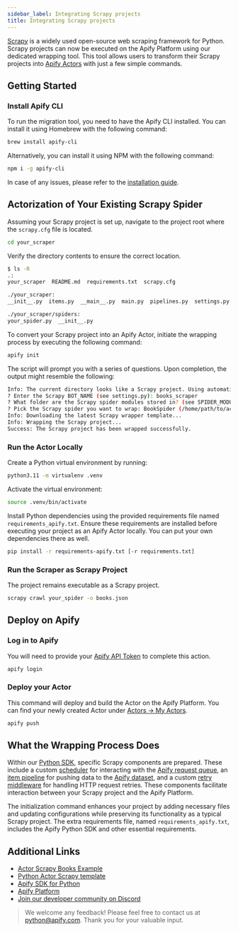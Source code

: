 ```yaml
---
sidebar_label: Integrating Scrapy projects
title: Integrating Scrapy projects
---
```


[Scrapy](https://scrapy.org/) is a widely used open-source web scraping framework for Python. Scrapy projects can now be executed on the Apify Platform using our dedicated wrapping tool. This tool allows users to transform their Scrapy projects into [Apify Actors](https://docs.apify.com/platform/actors) with just a few simple commands.

## Getting Started

### Install Apify CLI

To run the migration tool, you need to have the Apify CLI installed. You can install it using Homebrew with the following command:

```bash showLineNumbers
brew install apify-cli
```

Alternatively, you can install it using NPM with the following command:

```bash showLineNumbers
npm i -g apify-cli
```

In case of any issues, please refer to the [installation guide](./installation.md).

## Actorization of Your Existing Scrapy Spider

Assuming your Scrapy project is set up, navigate to the project root where the `scrapy.cfg` file is located.

```bash showLineNumbers
cd your_scraper
```

Verify the directory contents to ensure the correct location.

```bash showLineNumbers
$ ls -R
.:
your_scraper  README.md  requirements.txt  scrapy.cfg

./your_scraper:
__init__.py  items.py  __main__.py  main.py  pipelines.py  settings.py  spiders

./your_scraper/spiders:
your_spider.py  __init__.py
```

To convert your Scrapy project into an Apify Actor, initiate the wrapping process by executing the following command:

```bash showLineNumbers
apify init
```

The script will prompt you with a series of questions. Upon completion, the output might resemble the following:

```bash showLineNumbers
Info: The current directory looks like a Scrapy project. Using automatic project wrapping.
? Enter the Scrapy BOT_NAME (see settings.py): books_scraper
? What folder are the Scrapy spider modules stored in? (see SPIDER_MODULES in settings.py): books_scraper.spiders
? Pick the Scrapy spider you want to wrap: BookSpider (/home/path/to/actor-scrapy-books-example/books_scraper/spiders/book.py)
Info: Downloading the latest Scrapy wrapper template...
Info: Wrapping the Scrapy project...
Success: The Scrapy project has been wrapped successfully.
```

### Run the Actor Locally

Create a Python virtual environment by running:

```bash showLineNumbers
python3.11 -m virtualenv .venv
```

Activate the virtual environment:

```bash showLineNumbers
source .venv/bin/activate
```

Install Python dependencies using the provided requirements file named `requirements_apify.txt`. Ensure these requirements are installed before executing your project as an Apify Actor locally. You can put your own dependencies there as well.

```bash showLineNumbers
pip install -r requirements-apify.txt [-r requirements.txt]
```

### Run the Scraper as Scrapy Project

The project remains executable as a Scrapy project.

```bash showLineNumbers
scrapy crawl your_spider -o books.json
```

## Deploy on Apify

### Log in to Apify

You will need to provide your [Apify API Token](https://console.apify.com/account/integrations) to complete this action.

```bash showLineNumbers
apify login
```

### Deploy your Actor

This command will deploy and build the Actor on the Apify Platform. You can find your newly created Actor under [Actors -> My Actors](https://console.apify.com/actors?tab=my).

```bash showLineNumbers
apify push
```

## What the Wrapping Process Does

Within our [Python SDK](https://github.com/apify/apify-sdk-python/tree/master/src/apify/scrapy), specific Scrapy components are prepared. These include a custom [scheduler](https://docs.scrapy.org/en/latest/topics/scheduler.html) for interacting with the [Apify request queue](https://docs.apify.com/platform/storage/request-queue), an [item pipeline](https://docs.scrapy.org/en/latest/topics/item-pipeline.html) for pushing data to the [Apify dataset](https://docs.apify.com/platform/storage/dataset), and a custom [retry middleware](https://docs.scrapy.org/en/latest/_modules/scrapy/downloadermiddlewares/retry.html) for handling HTTP request retries. These components facilitate interaction between your Scrapy project and the Apify Platform.

The initialization command enhances your project by adding necessary files and updating configurations while preserving its functionality as a typical Scrapy project. The extra requirements file, named `requirements_apify.txt`, includes the Apify Python SDK and other essential requirements.

<!-- TODO: we also add .actor/ and update .dockerignore, .gitignore and scrapy.cfg -->

## Additional Links

- [Actor Scrapy Books Example](https://apify.com/vdusek/actor-scrapy-books-example)
- [Python Actor Scrapy template](https://apify.com/templates/python-scrapy)
- [Apify SDK for Python](https://docs.apify.com/sdk/python)
- [Apify Platform](https://docs.apify.com/platform)
- [Join our developer community on Discord](https://discord.com/invite/jyEM2PRvMU)

> We welcome any feedback! Please feel free to contact us at [python@apify.com](mailto:python@apify.com). Thank you for your valuable input.
>
